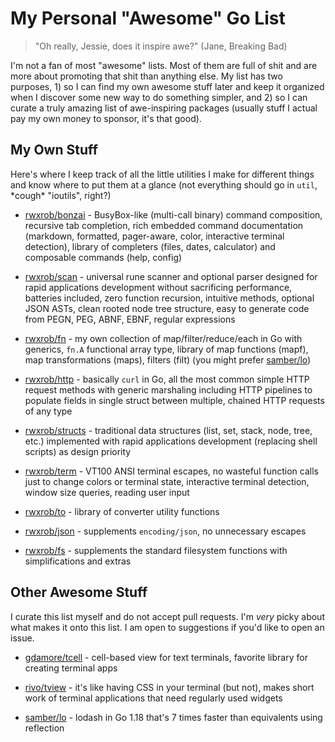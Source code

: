 # My Personal "Awesome" Go List

> "Oh really, Jessie, does it inspire awe?" (Jane, Breaking Bad)

I'm not a fan of most "awesome" lists. Most of them are full of shit and
are more about promoting that shit than anything else. My list has two
purposes, 1) so I can find my own awesome stuff later and keep it
organized when I discover some new way to do something simpler, and 2)
so I can curate a truly amazing list of awe-inspiring packages (usually
stuff I actual pay my own money to sponsor, it's that good).

## My Own Stuff

Here's where I keep track of all the little utilities I make for
different things and know where to put them at a glance (not everything
should go in `util`, \*cough\* "ioutils", right?) 

* [rwxrob/bonzai](https://github.com/rwxrob/bonzai) - BusyBox-like
  (multi-call binary) command composition, recursive tab completion,
  rich embedded command documentation (markdown, formatted, pager-aware,
  color, interactive terminal detection), library of completers (files,
  dates, calculator) and composable commands (help, config) 

* [rwxrob/scan](https://github.com/rwxrob/scan) - universal rune
  scanner and optional parser designed for rapid applications
  development without sacrificing performance, batteries included, zero
  function recursion, intuitive methods, optional JSON ASTs, clean
  rooted node tree structure, easy to generate code from PEGN, PEG,
  ABNF, EBNF, regular expressions

* [rwxrob/fn](https://github.com/rwxrob/fn) - my own collection of
  map/filter/reduce/each in Go with generics, `fn.A` functional array
  type, library of map functions (mapf), map transformations (maps),
  filters (filt) (you might prefer [samber/lo](https://github.com/samber/lo))

* [rwxrob/http](https://github.com/rwxrob/http) - basically `curl` in
  Go, all the most common simple HTTP request methods with generic
  marshaling including HTTP pipelines to populate fields in single
  struct between multiple, chained HTTP requests of any type

* [rwxrob/structs](https://github.com/rwxrob/structs) - traditional data
  structures (list, set, stack, node, tree, etc.) implemented with rapid
  applications development (replacing shell scripts) as design priority

* [rwxrob/term](https://github.com/rwxrob/term) - VT100 ANSI terminal
  escapes, no wasteful function calls just to change colors or terminal
  state, interactive terminal detection, window size queries, reading
  user input

* [rwxrob/to](https://github.com/rwxrob/to) - library of converter
  utility functions

* [rwxrob/json](https://github.com/rwxrob/json) - supplements
  `encoding/json`, no unnecessary escapes

* [rwxrob/fs](https://github.com/rwxrob/fs) - supplements the
  standard filesystem functions with simplifications and extras

## Other Awesome Stuff

I curate this list myself and do not accept pull requests. I'm *very*
picky about what makes it onto this list. I am open to suggestions if
you'd like to open an issue.

* [gdamore/tcell](https://github.com/gdamore/tcell) - cell-based view
  for text terminals, favorite library for creating terminal apps

* [rivo/tview](https://github.com/rivo/tview) - it's like having CSS in
  your terminal (but not), makes short work of terminal applications
  that need regularly used widgets

* [samber/lo](https://github.com/samber/lo) - lodash in Go 1.18 that's 7
  times faster than equivalents using reflection
